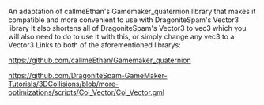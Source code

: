 An adaptation of callmeEthan's Gamemaker_quaternion library that makes it compatible and more convenient to use with DragoniteSpam's Vector3 library
It also shortens all of DragoniteSpam's Vector3 to vec3 which you will also need to do to use it with this, or simply change any vec3 to a Vector3
Links to both of the aforementioned librarys:

https://github.com/callmeEthan/Gamemaker_quaternion

https://github.com/DragoniteSpam-GameMaker-Tutorials/3DCollisions/blob/more-optimizations/scripts/Col_Vector/Col_Vector.gml
